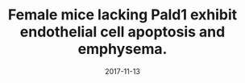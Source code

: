 ---
link: https://dx.doi.org/10.1038/s41598-017-14894-9
journal: Scientific reports
title: Female mice lacking Pald1 exhibit endothelial cell apoptosis and emphysema.
date: 2017-11-13
authors: Egaña, I, Kaito, H, Nitzsche, A, Becker, L, Ballester-Lopez, C, Niaudet, C, Petkova, M, Liu, W, Vanlandewijck, M, Vernaleken, A, Klopstock, T, Fuchs, H, Gailus-Durner, V, Hrabe de Angelis, M, Rask-Andersen, H, Johansson, HJ, Lehtiö, J, He, L, Yildirim, AÖ, Hellström, M, German Mouse Clinic Consortium
---